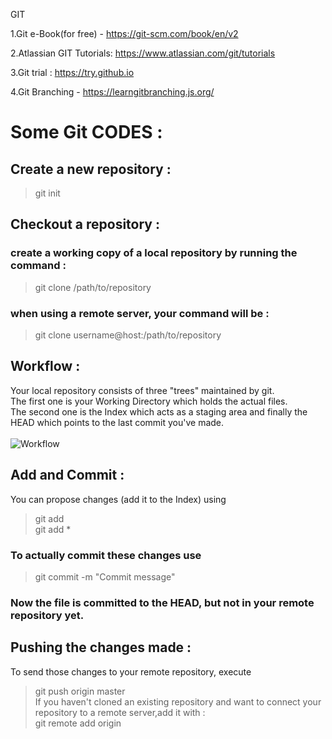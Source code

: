 GIT 


1.Git e-Book(for free) - https://git-scm.com/book/en/v2

2.Atlassian GIT Tutorials: https://www.atlassian.com/git/tutorials

3.Git trial : https://try.github.io

4.Git Branching - https://learngitbranching.js.org/

# Some Git CODES :<br>
## Create a new repository :<br>
> git init<br>
## Checkout a repository :<br>
### create a working copy of a local repository by running the command :<br>
> git clone /path/to/repository<br>
### when using a remote server, your command will be :<br>
> git clone username@host:/path/to/repository <br>
## Workflow :<br>
Your local repository consists of three "trees" maintained by git.<br> The first one is your Working Directory which holds the actual files.<br> The second one is the Index which acts as a staging area and finally the HEAD which points to the last commit you've made.<br><br>
![Workflow](http://rogerdudler.github.io/git-guide/img/trees.png)<br>
## Add and Commit :<br>
You can propose changes (add it to the Index) using<br>
> git add <filename><br>
> git add *<br>
### To actually commit these changes use <br>
> git commit -m "Commit message"<br>
### Now the file is committed to the HEAD, but not in your remote repository yet.<br>
## Pushing the changes made :<br>
To send those changes to your remote repository, execute <br>
> git push origin master<br>
If you haven't cloned an existing repository and want to connect your repository to a remote server,add it with :<br>
> git remote add origin <server>



